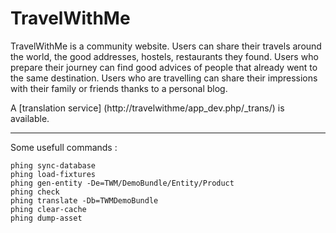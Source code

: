 TravelWithMe
============

TravelWithMe is a community website.
Users can share their travels around the world, the good addresses, hostels, restaurants they found.
Users who prepare their journey can find good advices of people that already went to the same destination.
Users who are travelling can share their impressions with their family or friends thanks to a personal blog.

A [translation service] (http://travelwithme/app_dev.php/_trans/) is available.

---

Some usefull commands :

    phing sync-database
    phing load-fixtures
    phing gen-entity -De=TWM/DemoBundle/Entity/Product
    phing check
    phing translate -Db=TWMDemoBundle
    phing clear-cache
    phing dump-asset